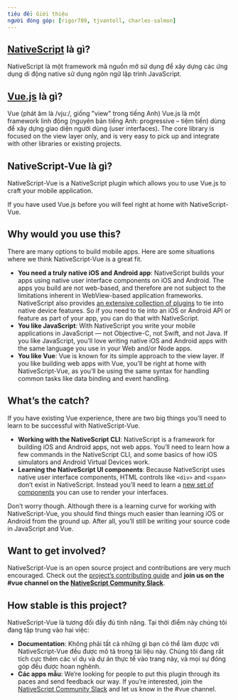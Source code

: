 ```yaml
---
tiêu đề: Giới thiệu
người đóng góp: [rigor789, tjvantoll, charles-salmon]
---
```


## [NativeScript](https://www.nativescript.org/) là gì?

NativeScript là một framework mã nguồn mở sử dụng để xây dựng các ứng dụng di động native sử dụng ngôn ngữ lập trình JavaScript.

## [Vue.js](https://vuejs.org/) là gì?

Vue (phát âm là /vjuː/, giống "view" trong tiếng Anh) Vue.js là một framework linh động (nguyên bản tiếng Anh: progressive – tiệm tiến) dùng để xây dựng giao diện người dùng (user interfaces). The core library is focused on the view layer only, and is very easy to pick up and integrate with other libraries or existing projects.

## NativeScript-Vue là gì?

NativeScript-Vue is a NativeScript plugin which allows you to use Vue.js to craft your mobile application.

If you have used Vue.js before you will feel right at home with NativeScript-Vue.

## Why would you use this?

There are many options to build mobile apps. Here are some situations where we think NativeScript-Vue is a great fit.

* **You need a truly native iOS and Android app**: NativeScript builds your apps using native user interface components on iOS and Android. The apps you build are not web-based, and therefore are not subject to the limitations inherent in WebView-based application frameworks. NativeScript also provides [an extensive collection of plugins](http://market.nativescript.org/) to tie into native device features. So if you need to tie into an iOS or Android API or feature as part of your app, you can do that with NativeScript.
* **You like JavaScript**: With NativeScript you write your mobile applications in JavaScript — not Objective-C, not Swift, and not Java. If you like JavaScript, you’ll love writing native iOS and Android apps with the same language you use in your Web and/or Node apps.
* **You like Vue**: Vue is known for its simple approach to the view layer. If you like building web apps with Vue, you’ll be right at home with NativeScript-Vue, as you’ll be using the same syntax for handling common tasks like data binding and event handling.

## What’s the catch?

If you have existing Vue experience, there are two big things you’ll need to learn to be successful with NativeScript-Vue.

* **Working with the NativeScript CLI**: NativeScript is a framework for building iOS and Android apps, not web apps. You’ll need to learn how a few commands in the NativeScript CLI, and some basics of how iOS simulators and Android Virtual Devices work.
* **Learning the NativeScript UI components**: Because NativeScript uses native user interface components, HTML controls like `<div>` and `<span>` don’t exist in NativeScript. Instead you’ll need to learn a [new set of components](https://docs.nativescript.org/ui/components) you can use to render your interfaces.

Don’t worry though. Although there is a learning curve for working with NativeScript-Vue, you should find things much easier than learning iOS or Android from the ground up. After all, you’ll still be writing your source code in JavaScript and Vue.

## Want to get involved?

NativeScript-Vue is an open source project and contributions are very much encouraged. Check out the [project’s contributing guide](https://github.com/nativescript-vue/nativescript-vue/blob/master/CONTRIBUTING.md) and **join us on the #vue channel on the [NativeScript Community Slack](https://www.nativescript.org/slack-invitation-form)**.

## How stable is this project?

NativeScript-Vue là tương đối đầy đủ tính năng. Tại thời điểm này chúng tôi đang tập trung vào hai việc:

* **Documentation**: Không phải tất cả những gì bạn có thể làm được với NativeScript-Vue đều được mô tả trong tài liệu này. Chúng tôi đang rất tích cực thêm các ví dụ và dự án thực tế vào trang này, và mọi sự đóng góp đều được hoan nghênh.
* **Các apps mẫu**: We’re looking for people to put this plugin through its paces and send feedback our way. If you’re interested, join the [NativeScript Community Slack](https://www.nativescript.org/slack-invitation-form) and let us know in the #vue channel.
